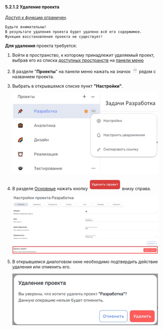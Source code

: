 #### 5.2.1.2 Удаление проекта

[Доступ к функции ограничен](9_roles/9.2_access.md).

    Будьте внимательны!  
    В результате удаления проекта будет удалено всё его содержимое.  
    Функции восстановления проекта не существует!
  
**Для удаления** проекта требуется:

1. Войти в пространство, к которому принадлежит удаляемый проект, выбрав его из списка [доступных пространств](4_workspace/4.1_me_workspaces.md) на [панели меню](3_menu/3_menu.md)  
2. В разделе "**Проекты**" на панели меню нажать на значок ![три точки](/imgs/значок_3точки.jpg) рядом с названием проекта.  
3. Выбрать в открывшемся списке пункт **"Настройки"**.

   ![project-3](/imgs/project-3.jpg)

4. В разделе [Основные](5.2.1_main.md) нажать кнопку ![Удалить проект](/imgs/кнопка_удалитьP.jpg) внизу справа.  

   ![5.2.1.2-1](/imgs/5.2.1.2-1.jpg)

5. В открывшемся диалоговом окне необходимо подтвердить действие удаления или отменить его.

   ![5.2.1.2-2](/imgs/5.2.1.2-2.jpg)

